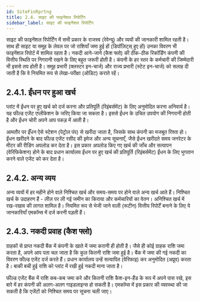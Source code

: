 ```yaml
---
id: SiteFinRprtng
title: 2.4. साइट की फाइनेंशल रिपोर्टिंग
sidebar_label: साइट की फाइनेंशल रिपोर्टिंग
---
```


साइट की फाइनेंशल रिपोर्टिंग में सभी प्रकार के राजस्व (रेवेन्यू) और व्ययों की जानकारी शामिल रहती है। साथ ही साइट या समूह के लेवल पर जो राशियाँ जमा हुई हों (डिपॉज़िट्स् हुए हों) उनका विवरण भी फाइनेंशल रिपोर्ट में शामिल रहता है। नकदी आने-जाने (कैश फ्लो) की ठीक-ठीक रिकॉर्डिंग कंपनी की वित्तीय स्थिति पर निगरानी रखने के लिए बहुत जरूरी होती है। कंपनी के हर स्तर के कर्मचारी की जिम्मेदारी भी इससे तय होती है। समूह प्रभारी (क्लस्टर इन-चार्ज) और राज्य प्रभारी (स्टेट इन-चार्ज) को सलाह दी जाती है कि वे नियमित रूप से लेखा-परीक्षा (ऑडिट) कराते रहें।

## 2.4.1. ईंधन पर हुआ खर्च
प्लांट में ईंधन पर हुए खर्च को दर्ज करना और प्रतिपूर्ति (रिइंबर्समेंट) के लिए अनुमोदित करना अनिवार्य है। यह फील्ड एजेंट एप्लीकेशन के जरिए किया जा सकता है। इससे ईंधन के उचित उपयोग की निगरानी होती है और ईंधन चोरी अपने आप पकड़ में आती है।

आमतौर पर ईँधन ऐसे स्टेशन (पेट्रोल पंप) से खरीदा जाता है, जिसके साथ कंपनी का मजबूत रिश्ता हो। ईंधन खरीदने के बाद फील्ड एजेंट रसीद की इमेज और अन्य सूचनाएँ, जैसे ईंधन खरीदते समय जनरेटर के मीटर की रीडिंग अपलोड कर देता है। इस प्रकार अपलोड किए गए खर्च की जाँच और सत्यापन (वेरिफिकेशन) होने के बाद प्रधान कार्यालय ईंधन पर हुए खर्च की प्रतिपूर्ति (रिइंबर्समेंट) ईंधन के लिए भुगतान करने वाले एजेंट को कर देता है।

## 2.4.2. अन्य व्यय
अन्य व्ययों में हर महीने होने वाले निश्चित खर्च और समय-समय पर होने वाले अन्य खर्च आते हैं। निश्चित खर्च के उदाहरण हैं - लीज़ पर ली गई जमीन का किराया और कर्मचारियों का वेतन। अनिश्चित खर्च में रख-रखाव की लागत शामिल है। नियमित रूप से भेजी जाने वाली (रूटीन) वित्तीय रिपोर्टें बनाने के लिए ये जानकारियाँ एमकॉम्स में दर्ज करनी पड़ती हैं।

## 2.4.3. नकदी प्रवाह (कैश फ्लो)
ग्राहकों से प्राप्त नकदी बैंक में कंपनी के खाते में जमा करानी ही होती है। जैसे ही कोई ग्राहक राशि जमा करता है, अपने आप पता चल जाता है कि कुल कितनी राशि जमा हुई है। बैंक में जमा की गई नकदी का विवरण फील्ड एजेंट दर्ज करते हैं। प्रधान कार्यालय उन्हें सत्यापित (वेरिफाइ) कर अनुमोदित (अप्रूव) करता है। बाकी बची हुई राशि को प्लांट में रखी हुई नकदी माना जाता है।

फील्ड एजेंट बैंक में राशि कब-कब जमा करे और कितनी राशि कैश-इन-हैंड के रूप में अपने पास रखे, इस बारे में हर कंपनी की अलग-अलग गाइडलाइन्स हो सकती है। एमकॉम्स में इस प्रकार की व्यवस्था की जा सकती है कि एजेंटों को निश्चित समय पर सूचना चली जाए।